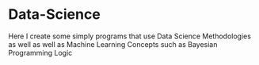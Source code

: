 # Data-Science

Here I create some simply programs that use Data Science Methodologies as well
as well as Machine Learning Concepts such as Bayesian Programming Logic

